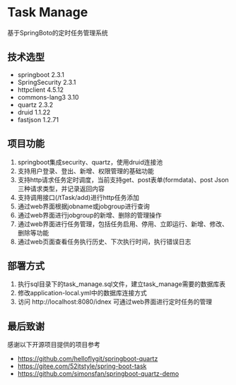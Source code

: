 # Task Manage

基于SpringBoto的定时任务管理系统 

## 技术选型
- springboot 2.3.1
- SpringSecurity 2.3.1
- httpclient 4.5.12
- commons-lang3 3.10
- quartz 2.3.2
- druid 1.1.22
- fastjson 1.2.71

## 项目功能
1. springboot集成security、quartz，使用druid连接池 
2. 支持用户登录、登出、新增、权限管理的基础功能
2. 支持http请求任务定时调度，当前支持get、post表单(formdata)、post Json三种请求类型，并记录返回内容
3. 支持调用接口(/tTask/add)进行http任务添加  
4. 通过web界面根据jobname或jobgroup进行查询
5. 通过web界面进行jobgroup的新增、删除的管理操作
6. 通过web界面进行任务管理，包括任务启用、停用、立即运行、新增、修改、删除等功能
7. 通过web页面查看任务执行历史、下次执行时间，执行错误日志


## 部署方式
1. 执行sql目录下的task_manage.sql文件，建立task_manage需要的数据库表  
2. 修改application-local.yml中的数据库连接方式
3. 访问 http://localhost:8080/idnex 可通过web界面进行定时任务的管理

## 最后致谢
感谢以下开源项目提供的项目参考
- https://github.com/helloflygit/springboot-quartz
- https://gitee.com/52itstyle/spring-boot-task
- https://github.com/simonsfan/springboot-quartz-demo


